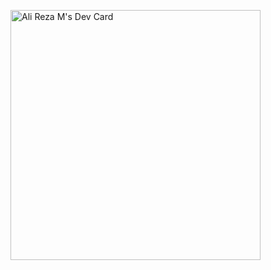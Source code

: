<a href="https://app.daily.dev/alireza236"><img src="https://api.daily.dev/devcards/ff35a79a603e4e8da09516cb0f759f63.png?r=tp0" width="400" alt="Ali Reza M's Dev Card"/></a>

